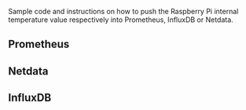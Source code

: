 Sample code and instructions on how to push the Raspberry Pi internal temperature value respectively into Prometheus, InfluxDB or Netdata.

## Prometheus

## Netdata

## InfluxDB
